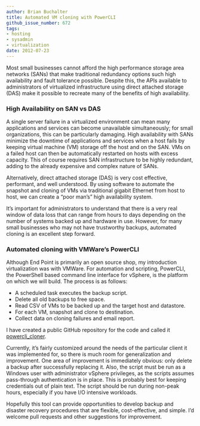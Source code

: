 ```yaml
---
author: Brian Buchalter
title: Automated VM cloning with PowerCLI
github_issue_number: 672
tags:
- hosting
- sysadmin
- virtualization
date: 2012-07-23
---
```




Most small businesses cannot afford the high performance storage area networks (SANs) that make traditional redundancy options such high availability and fault tolerance possible. Despite this, the APIs available to administrators of virtualized infrastructure using direct attached storage (DAS) make it possible to recreate many of the benefits of high availability.

### High Availability on SAN vs DAS

A single server failure in a virtualized environment can mean many applications and services can become unavailable simultaneously; for small organizations, this can be particularly damaging. High availability with SANs minimize the downtime of applications and services when a host fails by keeping virtual machine (VM) storage off the host and on the SAN. VMs on a failed host can then be automatically restarted on hosts with excess capacity. This of course requires SAN infrastructure to be highly redundant, adding to the already expensive and complex nature of SANs.

Alternatively, direct attached storage (DAS) is very cost effective, performant, and well understood. By using software to automate the snapshot and cloning of VMs via traditional gigabit Ethernet from host to host, we can create a “poor man’s” high availability system.

It’s important for administrators to understand that there is a very real window of data loss that can range from hours to days depending on the number of systems backed up and hardware in use. However, for many small businesses who may not have trustworthy backups, automated cloning is an excellent step forward.

### Automated cloning with VMWare’s PowerCLI

Although End Point is primarily an open source shop, my introduction virtualization was with VMWare. For automation and scripting, PowerCLI, the PowerShell based command line interface for vSphere, is the platform on which we will build. The process is as follows:

- A scheduled task executes the backup script.
- Delete all old backups to free space.
- Read CSV of VMs to be backed up and the target host and datastore.
- For each VM, snapshot and clone to destination.
- Collect data on cloning failures and email report.

I have created a public GitHub repository for the code and called it [powercli_cloner](https://github.com/bbuchalter/powercli_cloner).

Currently, it’s fairly customized around the needs of the particular client it was implemented for, so there is much room for generalization and improvement. One area of improvement is immediately obvious: only delete a backup after successfully replacing it. Also, the script must be run as a Windows user with administrator vSphere privileges, as the scripts assumes pass-through authentication is in place. This is probably best for keeping credentials out of plain text. The script should be run during non-peak hours, especially if you have I/O intensive workloads.

Hopefully this tool can provide opportunities to develop backup and disaster recovery procedures that are flexible, cost-effective, and simple. I’d welcome pull requests and other suggestions for improvement.


